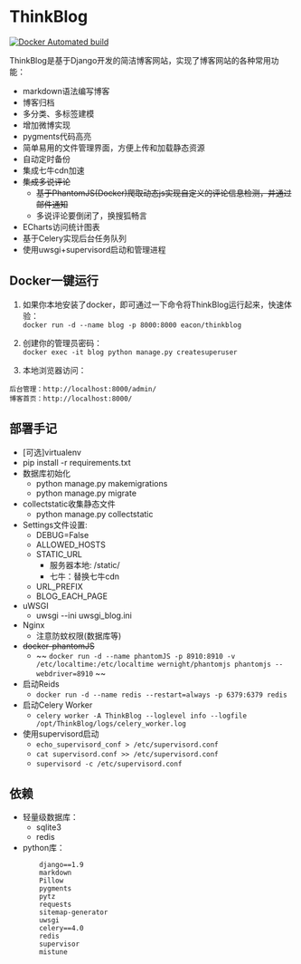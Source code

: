 # ThinkBlog

[![Docker Automated build](https://img.shields.io/docker/automated/jrottenberg/ffmpeg.svg)]()

ThinkBlog是基于Django开发的简洁博客网站，实现了博客网站的各种常用功能：
- markdown语法编写博客
- 博客归档
- 多分类、多标签建模
- 增加微博实现
- pygments代码高亮
- 简单易用的文件管理界面，方便上传和加载静态资源
- 自动定时备份
- 集成七牛cdn加速
- ~~集成多说评论~~
    - ~~基于PhantomJS(Docker)爬取动态js实现自定义的评论信息检测，并通过邮件通知~~
    - 多说评论要倒闭了，换搜狐畅言
- ECharts访问统计图表
- 基于Celery实现后台任务队列
- 使用uwsgi+supervisord启动和管理进程


## Docker一键运行
1. 如果你本地安装了docker，即可通过一下命令将ThinkBlog运行起来，快速体验：  
```docker run -d --name blog -p 8000:8000 eacon/thinkblog```

2. 创建你的管理员密码：  
```docker exec -it blog python manage.py createsuperuser```

3. 本地浏览器访问：   
```
后台管理：http://localhost:8000/admin/
博客首页：http://localhost:8000/
```



## 部署手记
- [可选]virtualenv
- pip install -r requirements.txt
- 数据库初始化
    + python manage.py makemigrations
    + python manage.py migrate
- collectstatic收集静态文件
    + python manage.py collectstatic
- Settings文件设置:
    - DEBUG=False
    - ALLOWED_HOSTS
    - STATIC_URL
        - 服务器本地: /static/
        - 七牛：替换七牛cdn
    - URL_PREFIX
    - BLOG_EACH_PAGE
-  uWSGI
    +  uwsgi --ini uwsgi_blog.ini
-  Nginx
    - 注意防蚊权限(数据库等)
- ~~docker-phantomJS~~
    - ~~ ```docker run -d --name phantomJS -p 8910:8910 -v /etc/localtime:/etc/localtime wernight/phantomjs phantomjs --webdriver=8910``` ~~
- 启动Reids
    - ```docker run -d --name redis --restart=always -p 6379:6379 redis```
- 启动Celery Worker
    - ```celery worker -A ThinkBlog --loglevel info --logfile /opt/ThinkBlog/logs/celery_worker.log```
- 使用supervisord启动
    - ```echo_supervisord_conf > /etc/supervisord.conf```
    - ```cat supervisord.conf >> /etc/supervisord.conf```
    - ```supervisord -c /etc/supervisord.conf```


## 依赖
- 轻量级数据库：
    - sqlite3
    - redis
- python库：
    ```
        django==1.9
        markdown
        Pillow
        pygments
        pytz
        requests
        sitemap-generator
        uwsgi
        celery==4.0
        redis
        supervisor
        mistune
    ```    
    
    
    
    